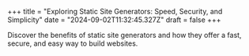 +++
title = "Exploring Static Site Generators: Speed, Security, and Simplicity"
date = "2024-09-02T11:32:45.327Z"
draft = false
+++

  Discover the benefits of static site generators and how they offer a fast, secure, and easy way to build websites.
        